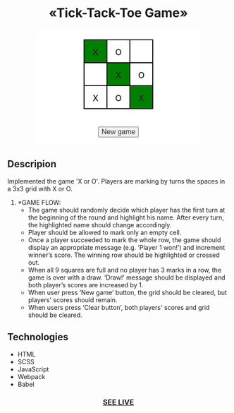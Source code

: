 <h1 align="center">«Tick-Tack-Toe Game»</h1>

<div align="center"><img src="img/readme.jpg"/></div>

<h2>Descripion</h2>
 Implemented the game 'X or O'. Players are marking by turns the
 spaces in a 3x3 grid with X or O.

1. *GAME FLOW:
   - The game should randomly decide which player has the first turn at the beginning of the round and highlight his name. After every turn, the highlighted name should      change accordingly.
   - Player should be allowed to mark only an empty cell.
   - Once a player succeeded to mark the whole row, the game should display an appropriate message (e.g. ‘Player 1 won!’) and increment winner’s score. The winning row      should be highlighted or crossed out.
   - When all 9 squares are full and no player has 3 marks in a row, the game is over with a draw. ‘Draw!’ message should be displayed and both player’s scores are          increased by 1.
   - When user press ‘New game’ button, the grid should be cleared, but players' scores should remain.
   - When users press ‘Clear button’, both players' scores and grid should be cleared.

<h2>Technologies</h2>

+ HTML
+ SCSS
+ JavaScript
+ Webpack
+ Babel

<h3 align="center"><a href="https://drozdovdenys.github.io/calculator/">SEE LIVE</a></h3>
